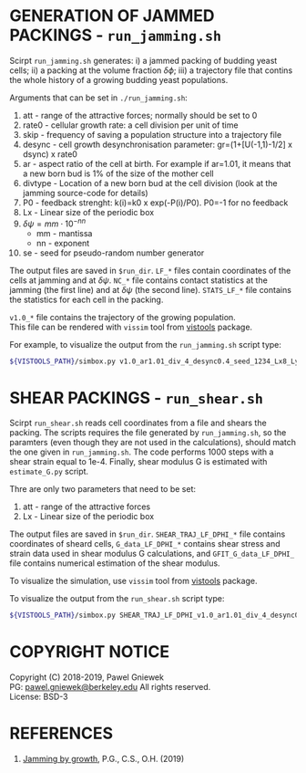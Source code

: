 GENERATION OF JAMMED PACKINGS - `run_jamming.sh`
==================================================
Scirpt `run_jamming.sh` generates: i) a jammed packing 
of budding yeast cells; ii) a packing at the 
volume fraction $\delta\phi$; iii) a trajectory file that
contins the whole history of a growing budding yeast populations.

Arguments that can be set in `./run_jamming.sh`:    
1. att - range of the attractive forces; normally should be set to 0
2. rate0 - cellular growth rate: a cell division per unit of time 
3. skip - frequency of saving a population structure into a trajectory file
4. desync - cell growth desynchronisation parameter: gr=(1+[U(-1,1)-1/2] x dsync) x rate0
5. ar - aspect ratio of the cell at birth. For example if ar=1.01, it means that a new born bud is 1% of the size of the mother cell
6. divtype - Location of a new born bud at the cell division (look at the jamming source-code for details)
7. P0 - feedback strenght: k(i)=k0 x exp(-P(i)/P0). P0=-1 for no feedback
8. Lx - Linear size of the periodic box
9. $\delta\psi = mm \cdot 10^{-nn}$
    * mm - mantissa
    * nn - exponent
10. se - seed for pseudo-random number generator    

The output files are saved in `$run_dir`.
`LF_*` files contain coordinates of the cells at jamming
and at $\delta\psi$. `NC_*` file contains contact statistics
at the jamming (the first line) and at $\delta\psi$ (the second line).
`STATS_LF_*` file contains the statistics for each cell in the 
packing. 

`v1.0_*` file contains the trajectory of the growing population.   
This file can be rendered with `vissim` tool from 
[vistools](https://github.com/pgniewko/vistools) package.

For example, to visualize the output from
the `run_jamming.sh` script type:   

```bash
${VISTOOLS_PATH}/simbox.py v1.0_ar1.01_div_4_desync0.4_seed_1234_Lx8_Ly8_att0.0_P0.001.dat 8.0 0.0
```


SHEAR PACKINGS -  `run_shear.sh`
==================================================
Scirpt `run_shear.sh` reads cell coordinates from a file 
and shears the packing. The scripts requires the file generated
by `run_jamming.sh`, so the paramters (even though they are not used in the calculations), 
should match the one given in `run_jamming.sh`. 
The code performs 1000 steps with a shear strain equal to 1e-4. 
Finally, shear modulus G is estimated with `estimate_G.py` script.    

Thre are only two parameters that need to be set:
1. att - range of the attractive forces
2. Lx - Linear size of the periodic box

The output files are saved in `$run_dir`.
`SHEAR_TRAJ_LF_DPHI_*` file contains coordinates of sheard cells,
`G_data_LF_DPHI_*` contains shear stress and strain data used in
shear modulus G calculations, and `GFIT_G_data_LF_DPHI_` file
contains numerical estimation of the shear modulus.   

To visualize the simulation, use `vissim` tool from 
[vistools](https://github.com/pgniewko/vistools) package.

To visualize the output from the `run_shear.sh` script type:   
```bash
${VISTOOLS_PATH}/simbox.py SHEAR_TRAJ_LF_DPHI_v1.0_ar1.01_div_4_desync0.4_seed_1234_Lx8_Ly8_att0.0_P0.001.dat 8.0 0.0001
```

COPYRIGHT NOTICE
================
Copyright (C) 2018-2019, Pawel Gniewek     
PG: pawel.gniewek@berkeley.edu
All rights reserved.   
License: BSD-3  

REFERENCES
===============
1. [Jamming by growth](https://arxiv.org/abs/1810.01999), P.G., C.S., O.H. (2019)
